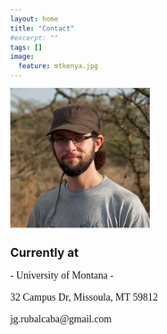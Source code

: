 ```yaml
---
layout: home
title: "Contact"
#excerpt: ""
tags: []
image:
  feature: mtkenya.jpg
---
```

<div class="tiles">
<div class="tile">
<img src="../images/jr.jpg" width="250px"  />
  </div>
<div class="tile">
  <h2 class="post-title">Currently at</h2>
  <p class="post-excerpt">
    <font face = "Calibri", size = 4>
      <p> - University of Montana - </p>
      <p> 32 Campus Dr, Missoula, MT 59812 </p>
      <p> jg.rubalcaba@gmail.com </p>
    </font>
